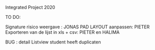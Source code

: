 Integrated Project 2020


TO DO:

Signature risico weergave : JONAS 
PAD LAYOUT aanpassen: PIETER
Exporteren van de lijst in xls + csv: PIETER en HALIMA

BUG : 
detail Listview student heeft duplicaten
